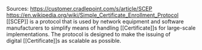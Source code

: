 Sources:
https://customer.cradlepoint.com/s/article/SCEP
https://en.wikipedia.org/wiki/Simple_Certificate_Enrollment_Protocol
\
[[SCEP]] is a protocol that is used by network equipment and software manufacturers to simplify means of handling [[Certificate]]s for large-scale implementations. The protocol is designed to make the issuing of digital [[Certificate]]s as scalable as possible.
